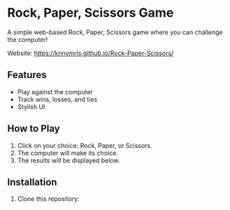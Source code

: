 # Rock, Paper, Scissors Game

A simple web-based Rock, Paper, Scissors game where you can challenge the computer!

Website: https://knnymrls.github.io/Rock-Paper-Scissors/

## Features

- Play against the computer
- Track wins, losses, and ties
- Stylish UI

## How to Play

1. Click on your choice: Rock, Paper, or Scissors.
2. The computer will make its choice.
3. The results will be displayed below.

## Installation

1. Clone this repository:
